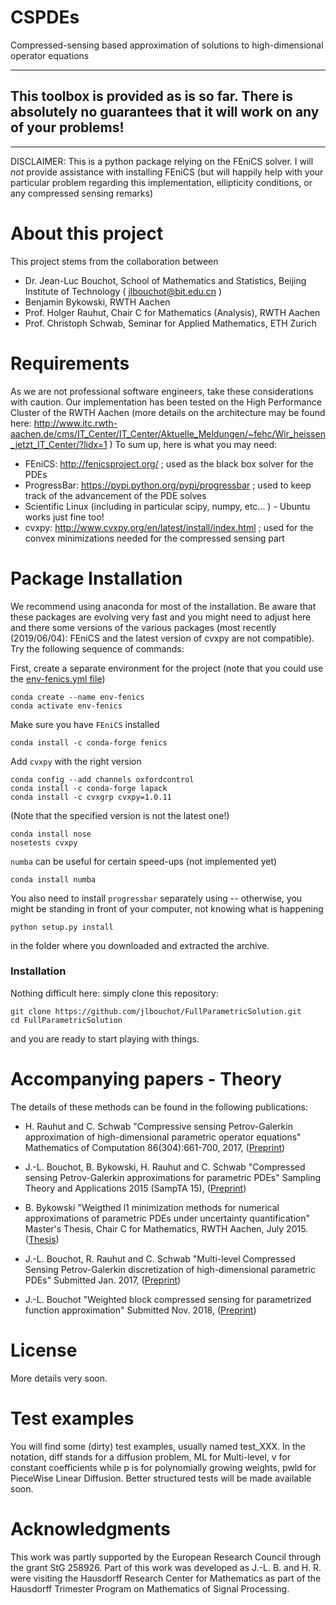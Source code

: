 CSPDEs
======

Compressed-sensing based approximation of solutions to high-dimensional operator equations

-----------------------------------
This toolbox is provided as is so far. There is absolutely no guarantees that it will work on any of your problems!
-----------------------------------

-----------------------------------

DISCLAIMER: This is a python package relying on the FEniCS solver. I will *not* provide assistance with installing FEniCS (but will happily help with your particular problem regarding this implementation, ellipticity conditions, or any compressed sensing remarks)


About this project
==================

This project stems from the collaboration between 
* Dr. Jean-Luc Bouchot, School of Mathematics and Statistics, Beijing Institute of Technology ( jlbouchot@bit.edu.cn )
* Benjamin Bykowski, RWTH Aachen
* Prof. Holger Rauhut, Chair C for Mathematics (Analysis), RWTH Aachen
* Prof. Christoph Schwab, Seminar for Applied Mathematics, ETH Zurich


Requirements
============
As we are not professional software engineers, take these considerations with caution. 
Our implementation has been tested on the High Performance Cluster of the RWTH Aachen (more details on the architecture may be found here: http://www.itc.rwth-aachen.de/cms/IT_Center/IT_Center/Aktuelle_Meldungen/~fehc/Wir_heissen_jetzt_IT_Center/?lidx=1 )
To sum up, here is what you may need:
* FEniCS: http://fenicsproject.org/ ; used as the black box solver for the PDEs
* ProgressBar: https://pypi.python.org/pypi/progressbar ; used to keep track of the advancement of the PDE solves
* Scientific Linux (including in particular scipy, numpy, etc... ) - Ubuntu works just fine too!
* cvxpy: http://www.cvxpy.org/en/latest/install/index.html ; used for the convex minimizations needed for the compressed sensing part


Package Installation
====================

We recommend using anaconda for most of the installation. 
Be aware that these packages are evolving very fast and you might need to adjust here and there some versions of the various packages (most recently (2019/06/04): FEniCS and the latest version of cvxpy are not compatible). 
Try the following sequence of commands: 

First, create a separate environment for the project (note that you could use the [env-fenics.yml file](env-fenics.yml))
```
conda create --name env-fenics 
conda activate env-fenics
```

Make sure you have `FEniCS` installed
```
conda install -c conda-forge fenics
```

Add `cvxpy` with the right version
```
conda config --add channels oxfordcontrol
conda install -c conda-forge lapack
conda install -c cvxgrp cvxpy=1.0.11
```

(Note that the specified version is not the latest one!)
```
conda install nose
nosetests cvxpy
```

`numba` can be useful for certain speed-ups (not implemented yet)
```
conda install numba
```

You also need to install ```progressbar``` separately using -- otherwise, you might be standing in front of your computer, not knowing what is happening
```
python setup.py install 
```
in the folder where you downloaded and extracted the archive. 






### Installation
Nothing difficult here: simply clone this repository: 
```
git clone https://github.com/jlbouchot/FullParametricSolution.git 
cd FullParametricSolution
```
and you are ready to start playing with things. 



Accompanying papers - Theory
============================
The details of these methods can be found in the following publications:
* H. Rauhut and C. Schwab 
"Compressive sensing Petrov-Galerkin approximation of high-dimensional parametric operator equations"
Mathematics of Computation 86(304):661-700, 2017, 
([Preprint](http://www.mathc.rwth-aachen.de/~rauhut/files/csparampde.pdf))

* J.-L. Bouchot, B. Bykowski, H. Rauhut and C. Schwab
"Compressed sensing Petrov-Galerkin approximations for parametric PDEs"
Sampling Theory and Applications 2015 (SampTA 15), ([Preprint](http://www.mathc.rwth-aachen.de/~rauhut/files/SampTA15_BBRS.pdf))

* B. Bykowski
"Weigthed l1 minimization methods for numerical approximations of parametric PDEs under uncertainty quantification"
Master's Thesis, Chair C for Mathematics, RWTH Aachen, July 2015. ([Thesis](./Papers/bykowski_master.pdf))

* J.-L. Bouchot, R. Rauhut and C. Schwab
"Multi-level Compressed Sensing Petrov-Galerkin discretization of high-dimensional parametric PDEs"
Submitted Jan. 2017, ([Preprint](http://www.mathc.rwth-aachen.de/~rauhut/files/MLCSPG.pdf))

* J.-L. Bouchot
"Weighted block compressed sensing for parametrized function approximation"
Submitted Nov. 2018, ([Preprint](https://arxiv.org/abs/1811.04598))

License
=======
More details very soon.

Test examples
=============
You will find some (dirty) test examples, usually named test_XXX. In the notation, diff stands for a diffusion problem, ML for Multi-level, v for constant coefficients while p is for polynomially growing weights, pwld for PieceWise Linear Diffusion. 
Better structured tests will be made available soon. 

Acknowledgments
===============
This work was partly supported by the European Research Council through the grant StG 258926. Part of this work was developed as J.-L. B. and H. R. were visiting the Hausdorff Research Center for Mathematics as part of the Hausdorff Trimester Program on Mathematics of Signal Processing. 
